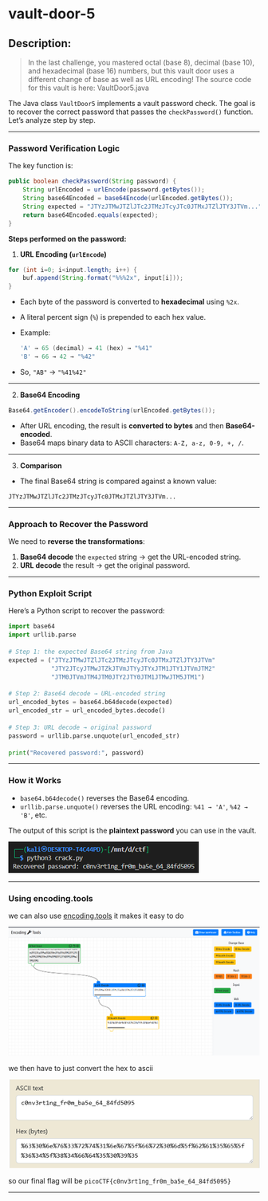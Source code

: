 # **vault-door-5**


## Description:

> In the last challenge, you mastered octal (base 8), decimal (base 10), and hexadecimal (base 16) numbers, but this vault door uses a different change of base as well as URL encoding! The source code for this vault is here: VaultDoor5.java


The Java class `VaultDoor5` implements a vault password check. The goal is to recover the correct password that passes the `checkPassword()` function. Let’s analyze step by step.

---

### **Password Verification Logic**

The key function is:

```java
public boolean checkPassword(String password) {
    String urlEncoded = urlEncode(password.getBytes());
    String base64Encoded = base64Encode(urlEncoded.getBytes());
    String expected = "JTYzJTMwJTZlJTc2JTMzJTcyJTc0JTMxJTZlJTY3JTVm..."
    return base64Encoded.equals(expected);
}
```

**Steps performed on the password:**

1. **URL Encoding (`urlEncode`)**

```java
for (int i=0; i<input.length; i++) {
    buf.append(String.format("%%%2x", input[i]));
}
```

* Each byte of the password is converted to **hexadecimal** using `%2x`.
* A literal percent sign (`%`) is prepended to each hex value.
* Example:

  ```java
  'A' → 65 (decimal) → 41 (hex) → "%41"
  'B' → 66 → 42 → "%42"
  ```
* So, `"AB"` → `"%41%42"`

---

2. **Base64 Encoding**

```java
Base64.getEncoder().encodeToString(urlEncoded.getBytes());
```

* After URL encoding, the result is **converted to bytes** and then **Base64-encoded**.
* Base64 maps binary data to ASCII characters: `A-Z, a-z, 0-9, +, /`.

---

3. **Comparison**

* The final Base64 string is compared against a known value:

```
JTYzJTMwJTZlJTc2JTMzJTcyJTc0JTMxJTZlJTY3JTVm...
```

---

### **Approach to Recover the Password**

We need to **reverse the transformations**:

1. **Base64 decode** the `expected` string → get the URL-encoded string.
2. **URL decode** the result → get the original password.

---

### **Python Exploit Script**

Here’s a Python script to recover the password:

```python
import base64
import urllib.parse

# Step 1: the expected Base64 string from Java
expected = ("JTYzJTMwJTZlJTc2JTMzJTcyJTc0JTMxJTZlJTY3JTVm"
            "JTY2JTcyJTMwJTZkJTVmJTYyJTYxJTM1JTY1JTVmJTM2"
            "JTM0JTVmJTM4JTM0JTY2JTY0JTM1JTMwJTM5JTM1")

# Step 2: Base64 decode → URL-encoded string
url_encoded_bytes = base64.b64decode(expected)
url_encoded_str = url_encoded_bytes.decode()

# Step 3: URL decode → original password
password = urllib.parse.unquote(url_encoded_str)

print("Recovered password:", password)
```

---

### **How it Works**

* `base64.b64decode()` reverses the Base64 encoding.
* `urllib.parse.unquote()` reverses the URL encoding:
  `%41 → 'A'`, `%42 → 'B'`, etc.

The output of this script is the **plaintext password** you can use in the vault.

![py](./img/py_result.png)




---

### **Using encoding.tools**


we can also use [encoding.tools](https://encoding.tools/) it makes it easy to do 

![en](./img/en_result.png)


we then have to just convert the hex to ascii

![convert](./img/convert.png)


so our final flag will be `picoCTF{c0nv3rt1ng_fr0m_ba5e_64_84fd5095}`




---

